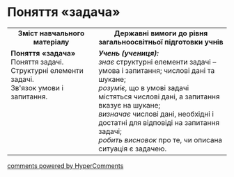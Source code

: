 <div id="hypercomments_widget" class="js-hypercomments-widget invisible"></div>

# Поняття «задача»
<table>
  <tr>
    <td width="40%" align="center"><b>Зміст навчального матеріалу<b></td>
    <td width="60%" align="center"><b>Державні вимоги до рівня загальноосвітньої підготовки учнів</b></td>
  </tr>
  <tr>
    <td width="40%" style="vertical-align:top !important;"><b>Поняття «задача»</b><br>
Поняття задачі.<br>
Структурні елементи задачі.<br>
Зв'язок умови і запитання.<br></td>
    <td width="60%" style="vertical-align:top !important;"><i><b>Учень (учениця):</b></i><br>
<i>знає</i> структурні елементи задачі – умова і запитання; числові дані та шукане;<br>
<i>розуміє,</i> що в умові задачі містяться числові дані, а запитання вказує на шукане;<br>
<i>визначає</i> числові дані, необхідні і достатні для відповіді на запитання задачі;<br>
<i>робить висновок</i> про те, чи описана ситуація є задачею.</td>
  </tr>
</table>

<div class="js-hypercomments-container">
    <a href="http://hypercomments.com" class="hc-link" title="comments widget">comments powered by HyperComments</a>
</div>
